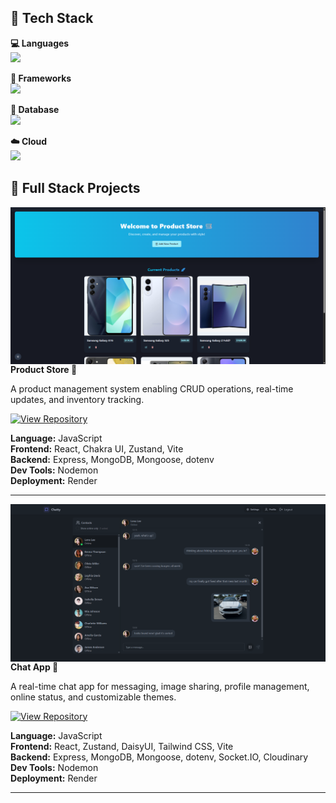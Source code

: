 ## 🧰 Tech Stack

<p align="left">
  <b>💻 Languages</b><br>
  <img src="https://skillicons.dev/icons?i=py,cs,ts,java" />
</p>

<p align="left">
  <b>🔧 Frameworks</b><br>
  <img src="https://skillicons.dev/icons?i=react,dotnet,nestjs,spring" />
</p>

<p align="left">
  <b>🔧 Database</b><br>
  <img src="https://skillicons.dev/icons?i=mongodb,postgres" />
</p>

<p align="left">
  <b>☁️ Cloud</b><br>
  <img src="https://skillicons.dev/icons?i=azure,aws" />
</p>

## 🧰 Full Stack Projects

<a href="https://github.com/estacioramalho/product-store">
  <img align="right" src="https://github.com/estacioramalho/product-store/raw/main/screenshots/HomePageDark.png" width="520" alt="Product Store Screenshot">
</a>

**Product Store 🛒**  
<p>A product management system enabling CRUD operations, real-time updates, and inventory tracking.</p>

[![View Repository](https://img.shields.io/badge/GitHub-View_Repository-181717?logo=github)](https://github.com/estacioramalho/product-store)

<p>
  <strong>Language:</strong> JavaScript<br/>
  <strong>Frontend:</strong> React, Chakra UI, Zustand, Vite<br/>
  <strong>Backend:</strong> Express, MongoDB, Mongoose, dotenv<br/>
  <strong>Dev Tools:</strong> Nodemon<br/>
  <strong>Deployment:</strong> Render
</p>

---

<a href="https://github.com/estacioramalho/chat-app">
  <img align="right" src="https://github.com/estacioramalho/chat-app/raw/main/screenshots/Chat.png" width="520" alt="Chat App Screenshot">
</a>

**Chat App 💬**  
<p>A real-time chat app for messaging, image sharing, profile management, online status, and customizable themes.</p>

[![View Repository](https://img.shields.io/badge/GitHub-View_Repository-181717?logo=github)](https://github.com/estacioramalho/chat-app)

<p>
  <strong>Language:</strong> JavaScript<br/>
  <strong>Frontend:</strong> React, Zustand, DaisyUI, Tailwind CSS, Vite<br/>
  <strong>Backend:</strong> Express, MongoDB, Mongoose, dotenv, Socket.IO, Cloudinary<br/>
  <strong>Dev Tools:</strong> Nodemon<br/>
  <strong>Deployment:</strong> Render
</p>

---

